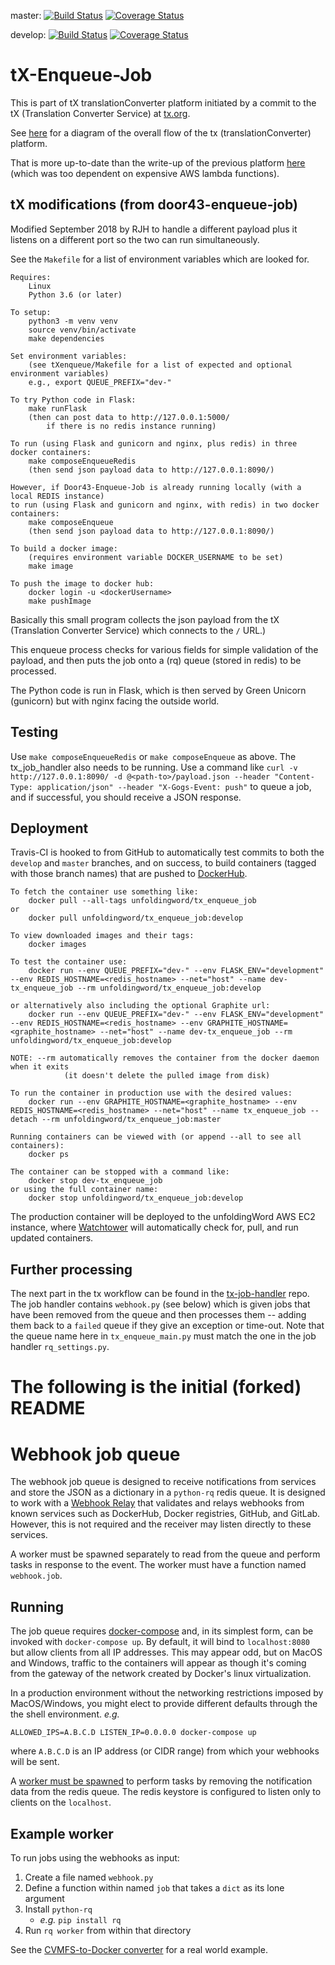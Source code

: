 master:
[![Build Status](https://travis-ci.org/unfoldingWord-dev/tx-enqueue-job.svg?branch=master)](https://travis-ci.org/unfoldingWord-dev/tx-enqueue-job?branch=master)
[![Coverage Status](https://coveralls.io/repos/github/unfoldingWord-dev/tx-enqueue-job/badge.svg?branch=master)](https://coveralls.io/github/unfoldingWord-dev/tx-enqueue-job?branch=master)

develop:
[![Build Status](https://travis-ci.org/unfoldingWord-dev/tx-enqueue-job.svg?branch=develop)](https://travis-ci.org/unfoldingWord-dev/tx-enqueue-job?branch=develop)
[![Coverage Status](https://coveralls.io/repos/github/unfoldingWord-dev/tx-enqueue-job/badge.svg?branch=develop)](https://coveralls.io/github/unfoldingWord-dev/tx-enqueue-job?branch=develop)

# tX-Enqueue-Job

This is part of tX translationConverter platform initiated by a commit to the
tX (Translation Converter Service) at [tx.org](https://???).

See [here](https://forum.ccbt.bible/t/door43-org-tx-development-architecture/65)
for a diagram of the overall flow of the tx (translationConverter) platform.

That is more up-to-date than the write-up of the previous platform
[here](https://github.com/unfoldingWord-dev/door43.org/wiki/tX-Development-Architecture)
(which was too dependent on expensive AWS lambda functions).


## tX modifications (from door43-enqueue-job)

Modified September 2018 by RJH to handle a different payload
plus it listens on a different port so the two can run simultaneously.

See the `Makefile` for a list of environment variables which are looked for.

```
Requires:
    Linux
    Python 3.6 (or later)

To setup:
    python3 -m venv venv
    source venv/bin/activate
    make dependencies

Set environment variables:
    (see tXenqueue/Makefile for a list of expected and optional environment variables)
    e.g., export QUEUE_PREFIX="dev-"

To try Python code in Flask:
    make runFlask
    (then can post data to http://127.0.0.1:5000/
        if there is no redis instance running)

To run (using Flask and gunicorn and nginx, plus redis) in three docker containers:
    make composeEnqueueRedis
    (then send json payload data to http://127.0.0.1:8090/)

However, if Door43-Enqueue-Job is already running locally (with a local REDIS instance)
to run (using Flask and gunicorn and nginx, with redis) in two docker containers:
    make composeEnqueue
    (then send json payload data to http://127.0.0.1:8090/)

To build a docker image:
    (requires environment variable DOCKER_USERNAME to be set)
    make image

To push the image to docker hub:
    docker login -u <dockerUsername>
    make pushImage
```

Basically this small program collects the json payload from the tX (Translation
Converter Service) which connects to the `/` URL.)

This enqueue process checks for various fields for simple validation of the
payload, and then puts the job onto a (rq) queue (stored in redis) to be
processed.

The Python code is run in Flask, which is then served by Green Unicorn (gunicorn)
but with nginx facing the outside world.

## Testing

Use `make composeEnqueueRedis` or `make composeEnqueue` as above.
The tx_job_handler also needs to be running.
Use a command like `curl -v http://127.0.0.1:8090/ -d @<path-to>/payload.json --header "Content-Type: application/json" --header "X-Gogs-Event: push"` to queue a job, and if successful, you should receive a JSON response.


## Deployment

Travis-CI is hooked to from GitHub to automatically test commits to both the `develop`
and `master` branches, and on success, to build containers (tagged with those branch names)
that are pushed to [DockerHub](https://hub.docker.com/u/unfoldingword/).

```
To fetch the container use something like:
    docker pull --all-tags unfoldingword/tx_enqueue_job
or
    docker pull unfoldingword/tx_enqueue_job:develop

To view downloaded images and their tags:
    docker images

To test the container use:
    docker run --env QUEUE_PREFIX="dev-" --env FLASK_ENV="development" --env REDIS_HOSTNAME=<redis_hostname> --net="host" --name dev-tx_enqueue_job --rm unfoldingword/tx_enqueue_job:develop

or alternatively also including the optional Graphite url:
    docker run --env QUEUE_PREFIX="dev-" --env FLASK_ENV="development" --env REDIS_HOSTNAME=<redis_hostname> --env GRAPHITE_HOSTNAME=<graphite_hostname> --net="host" --name dev-tx_enqueue_job --rm unfoldingword/tx_enqueue_job:develop

NOTE: --rm automatically removes the container from the docker daemon when it exits
            (it doesn't delete the pulled image from disk)

To run the container in production use with the desired values:
    docker run --env GRAPHITE_HOSTNAME=<graphite_hostname> --env REDIS_HOSTNAME=<redis_hostname> --net="host" --name tx_enqueue_job --detach --rm unfoldingword/tx_enqueue_job:master

Running containers can be viewed with (or append --all to see all containers):
    docker ps

The container can be stopped with a command like:
    docker stop dev-tx_enqueue_job
or using the full container name:
    docker stop unfoldingword/tx_enqueue_job:develop
```

The production container will be deployed to the unfoldingWord AWS EC2 instance, where
[Watchtower](https://github.com/v2tec/watchtower) will automatically check for, pull, and run updated containers.

## Further processing

The next part in the tx workflow can be found in the [tx-job-handler](https://github.com/unfoldingWord-dev/tx-job-handler)
repo. The job handler contains `webhook.py` (see below) which is given jobs
that have been removed from the queue and then processes them -- adding them
back to a `failed` queue if they give an exception or time-out. Note that the
queue name here in `tx_enqueue_main.py` must match the one in the job handler `rq_settings.py`.


# The following is the initial (forked) README
# Webhook job queue
The webhook job queue is designed to receive notifications from services and
store the JSON as a dictionary in a `python-rq` redis queue. It is designed
to work with a [Webhook Relay](https://github.com/lscsoft/webhook-relay) that
validates and relays webhooks from known services such as DockerHub, Docker
registries, GitHub, and GitLab. However, this is not required and the receiver
may listen directly to these services.

A worker must be spawned separately to read from the queue and perform tasks in
response to the event. The worker must have a function named `webhook.job`.

## Running

The job queue requires [docker-compose](https://docs.docker.com/compose/install/)
and, in its simplest form, can be invoked with `docker-compose up`. By default,
it will bind to `localhost:8080` but allow clients from all IP addresses. This
may appear odd, but on MacOS and Windows, traffic to the containers will appear
as though it's coming from the gateway of the network created by
Docker's linux virtualization.

In a production environment without the networking restrictions imposed by
MacOS/Windows, you might elect to provide different defaults through the
the shell environment. _e.g._
```
ALLOWED_IPS=A.B.C.D LISTEN_IP=0.0.0.0 docker-compose up
```
where `A.B.C.D` is an IP address (or CIDR range) from which your webhooks will
be sent.

A [worker must be spawned](#example-worker) to perform tasks by removing the
notification data from the redis queue. The redis keystore is configured to
listen only to clients on the `localhost`.

## Example worker
To run jobs using the webhooks as input:

1. Create a file named `webhook.py`
2. Define a function within named `job` that takes a `dict` as its lone argument
3. Install `python-rq`
    * _e.g._ `pip install rq`
4. Run `rq worker` from within that directory

See the [CVMFS-to-Docker converter](https://github.com/lscsoft/cvmfs-docker-worker)
for a real world example.
